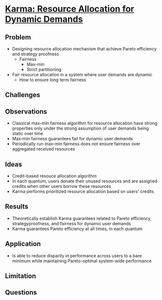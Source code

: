 # [Karma: Resource Allocation for Dynamic Demands](https://www.usenix.org/system/files/osdi23-vuppalapati.pdf)
## Problem
- Designing resource allocation mechanism that achieve Pareto efficiency and strategy proofness
    - Fairness
        - Max-min
        - Strict partitioning
- Fair resource allocation in a system where user demands are dynamic
    - How to ensure long term fairness
## Challenges

## Observations
- Classical max-min fairness algorithm for resource allocation have strong properties only under the strong assumption of user demands being static over time
- Max-min fairness guarantees fail for dynamic user demands
- Periodically run max-min fairness does not ensure fairness over aggregated received resources
## Ideas
- Credit-based resouce allocation algorithm
- In each quantum, users donate their unused resources and are assigned credits when other users borrow these resources
- Karma performs prioritized resource allocation based on users' credits

## Results
- Theoretically establish Karma guarantees related to Pareto efficiency, strategyproofness, and fairness for dynamic user demands
- Karma guarantees Pareto efficiency at all times, in each quantum
## Application
- Is able to reduce disparity in performance across users to a bare minimum while maintaining Pareto-optimal system-wide performance

## Limitation

## Questions
